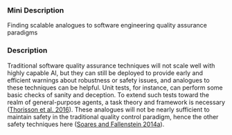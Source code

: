 ### Mini Description

Finding scalable analogues to software engineering quality assurance paradigms

### Description

Traditional software quality assurance techniques will not scale well with highly capable AI, but they can still be deployed to provide early and efficient warnings about robustness or safety issues, and analogues to these techniques can be helpful. Unit tests, for instance, can perform some basic checks of sanity and deception. To extend such tests toward the realm of general-purpose agents, a task theory and framework is necessary ([Thorisson et al. 2016](http://dx.doi.org/10.1007/978-3-319-41649-6_12)). These analogues will not be nearly sufficient to maintain safety in the traditional quality control paradigm, hence the other safety techniques here ([Soares and Fallenstein 2014a](http://intelligence.org/files/TechnicalAgenda.pdf)).
